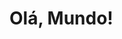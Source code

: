 <!DOCTYPE html>
<html lang="pt-br">
  <head>
    <meta charset="UTF-8">
    <meta name="viewport" content="width=device-width,initial-scale=1.0">
    <title>Título</title>
  </head>
  <body>
    <h1>Olá, Mundo!</h1>
  </body>
</html>